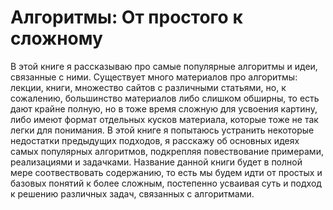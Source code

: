 Алгоритмы: От простого к сложному
=======

В этой книге я рассказываю про самые популярные алгоритмы и идеи, связанные с ними. Существует много материалов про алгоритмы: лекции, книги, множество сайтов с различными статьями, но, к сожалению, большинство материалов либо слишком обширны, то есть дают крайне полную, но в тоже время сложную для усвоения картину, либо имеют формат отдельных кусков материала, которые тоже не так легки для понимания. В этой книге я попытаюсь устранить некоторые недостатки предыдущих подходов, я расскажу об основных идеях самых популярных алгоритмов, подкрепляя повествование примерами, реализациями и задачками. Название данной книги будет в полной мере соотвествовать содержанию, то есть мы будем идти от простых и базовых понятий к более сложным, постепенно усваивая суть и подход к решению различных задач, связанных с алгоритмами. 